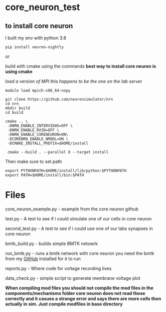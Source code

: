 # core_neuron_test
## to install core neuron

I built my env with python 3.8
```
pip install neuron-nightly
```
or 

build with cmake using the commands **best way to install core neuron is using cmake**

*load a version of MPI this happens to be the one on the lab server*
```
module load mpich-x86_64-nopy

git clone https://github.com/neuronsimulator/nrn
cd nrn
mkdir build
cd build

cmake .. \
 -DNRN_ENABLE_INTERVIEWS=OFF \
 -DNRN_ENABLE_RX3D=OFF \
 -DNRN_ENABLE_CORENEURON=ON\
 -DCORENRN_ENABLE_NMODL=ON \
 -DCMAKE_INSTALL_PREFIX=$HOME/install
 
 cmake --build . --parallel 8 --target install
 ```
Then make sure to set path
```
export PYTHONPATH=$HOME/install/lib/python:$PYTHONPATH
export PATH=$HOME/install/bin:$PATH
```
# Files

core_neuron_example.py - example from the core neuron github

test.py - A test to see if i could simulate one of our cells in core neuron

second_test.py - A test to see if i could use one of our labs synapses in core neuron

bmtk_build.py - builds simple BMTK netowrk

run_bmtk.py - runs a bmtk network with core neuron you need the bmtk from my [GitHub](https://github.com/GregGlickert/bmtk) installed for it to run

reports.py - Where code for voltage recording lives

data_check.py - simple script to generate membrane voltage plot

**When compiling mod files you should not compile the mod files in the components/mechanisms folder core neuron does not read those correctly and it casues a strange error and says there are more cells then actually in sim. Just compile modfiles in base directory**
